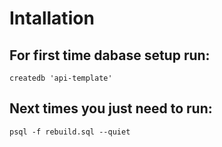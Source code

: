 # Intallation 

## For first time dabase setup run:

`createdb 'api-template'`


## Next times you just need to run:

`psql -f rebuild.sql --quiet`
